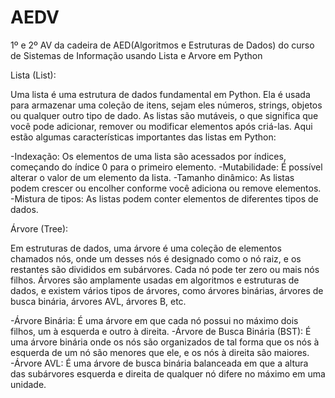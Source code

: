 # AEDV
1º e 2º AV da cadeira de AED(Algoritmos e Estruturas de Dados) do curso de Sistemas de Informação usando Lista e Arvore em Python


Lista (List):

Uma lista é uma estrutura de dados fundamental em Python. Ela é usada para armazenar uma coleção de itens, sejam eles números, strings, objetos ou qualquer outro tipo de dado. As listas são mutáveis, o que significa que você pode adicionar, remover ou modificar elementos após criá-las. Aqui estão algumas características importantes das listas em Python:

-Indexação: Os elementos de uma lista são acessados por índices, começando do índice 0 para o primeiro elemento.
-Mutabilidade: É possível alterar o valor de um elemento da lista.
-Tamanho dinâmico: As listas podem crescer ou encolher conforme você adiciona ou remove elementos.
-Mistura de tipos: As listas podem conter elementos de diferentes tipos de dados.


Árvore (Tree):

Em estruturas de dados, uma árvore é uma coleção de elementos chamados nós, onde um desses nós é designado como o nó raiz, e os restantes são divididos em subárvores. Cada nó pode ter zero ou mais nós filhos. Árvores são amplamente usadas em algoritmos e estruturas de dados, e existem vários tipos de árvores, como árvores binárias, árvores de busca binária, árvores AVL, árvores B, etc.

-Árvore Binária: É uma árvore em que cada nó possui no máximo dois filhos, um à esquerda e outro à direita.
-Árvore de Busca Binária (BST): É uma árvore binária onde os nós são organizados de tal forma que os nós à esquerda de um nó são menores que ele, e os nós à direita são maiores.
-Árvore AVL: É uma árvore de busca binária balanceada em que a altura das subárvores esquerda e direita de qualquer nó difere no máximo em uma unidade.
